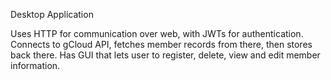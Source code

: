Desktop Application

Uses HTTP for communication over web, with JWTs for authentication.
Connects to gCloud API, fetches member records from there, then stores back there.
Has GUI that lets user to register, delete, view and edit member information.
